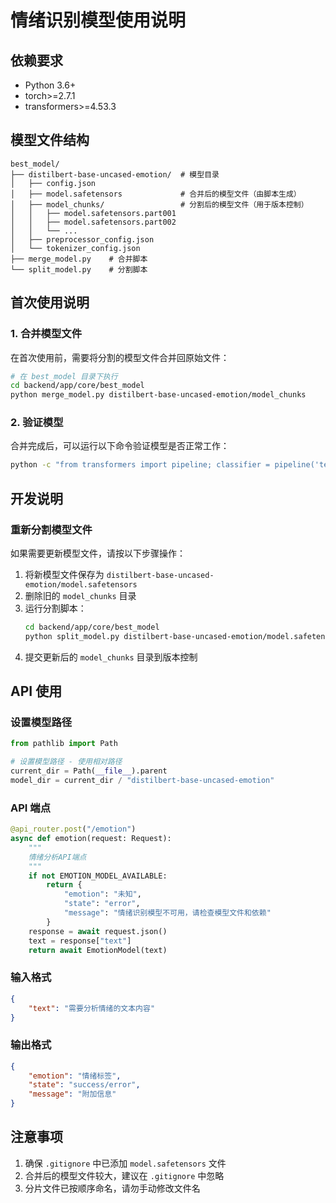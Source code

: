 # 情绪识别模型使用说明

## 依赖要求
- Python 3.6+
- torch>=2.7.1
- transformers>=4.53.3

## 模型文件结构
```
best_model/
├── distilbert-base-uncased-emotion/  # 模型目录
│   ├── config.json
│   ├── model.safetensors             # 合并后的模型文件（由脚本生成）
│   ├── model_chunks/                 # 分割后的模型文件（用于版本控制）
│   │   ├── model.safetensors.part001
│   │   ├── model.safetensors.part002
│   │   └── ...
│   ├── preprocessor_config.json
│   └── tokenizer_config.json
├── merge_model.py    # 合并脚本
└── split_model.py    # 分割脚本
```

## 首次使用说明

### 1. 合并模型文件
在首次使用前，需要将分割的模型文件合并回原始文件：

```bash
# 在 best_model 目录下执行
cd backend/app/core/best_model
python merge_model.py distilbert-base-uncased-emotion/model_chunks
```

### 2. 验证模型
合并完成后，可以运行以下命令验证模型是否正常工作：

```bash
python -c "from transformers import pipeline; classifier = pipeline('text-classification', model='distilbert-base-uncased-emotion', device=-1); print(classifier('I love this!'))"
```

## 开发说明

### 重新分割模型文件
如果需要更新模型文件，请按以下步骤操作：

1. 将新模型文件保存为 `distilbert-base-uncased-emotion/model.safetensors`
2. 删除旧的 `model_chunks` 目录
3. 运行分割脚本：
   ```bash
   cd backend/app/core/best_model
   python split_model.py distilbert-base-uncased-emotion/model.safetensors
   ```
4. 提交更新后的 `model_chunks` 目录到版本控制

## API 使用

### 设置模型路径
```python
from pathlib import Path

# 设置模型路径 - 使用相对路径
current_dir = Path(__file__).parent
model_dir = current_dir / "distilbert-base-uncased-emotion"
```

### API 端点
```python
@api_router.post("/emotion")
async def emotion(request: Request):
    """
    情绪分析API端点
    """
    if not EMOTION_MODEL_AVAILABLE:
        return {
            "emotion": "未知",
            "state": "error",
            "message": "情绪识别模型不可用，请检查模型文件和依赖"
        }
    response = await request.json()
    text = response["text"]
    return await EmotionModel(text)
```

### 输入格式
```json
{
    "text": "需要分析情绪的文本内容"
}
```

### 输出格式
```json
{
    "emotion": "情绪标签",
    "state": "success/error",
    "message": "附加信息"
}
```

## 注意事项

1. 确保 `.gitignore` 中已添加 `model.safetensors` 文件
2. 合并后的模型文件较大，建议在 `.gitignore` 中忽略
3. 分片文件已按顺序命名，请勿手动修改文件名



